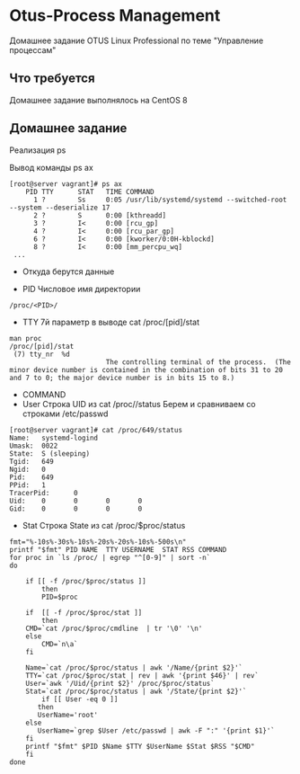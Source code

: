 # Otus-Process Management
Домашнее задание OTUS Linux Professional по теме "Управление процессам"

## Что требуется
Домашнее задание выполнялось на CentOS 8


## Домашнее задание
Реализация ps

Вывод команды ps ax
```
[root@server vagrant]# ps ax
    PID TTY      STAT   TIME COMMAND
      1 ?        Ss     0:05 /usr/lib/systemd/systemd --switched-root --system --deserialize 17
      2 ?        S      0:00 [kthreadd]
      3 ?        I<     0:00 [rcu_gp]
      4 ?        I<     0:00 [rcu_par_gp]
      6 ?        I<     0:00 [kworker/0:0H-kblockd]
      8 ?        I<     0:00 [mm_percpu_wq]
 ...
 ```
 * Откуда берутся данные
 
 * PID 
 Числовое имя директории 
 ```
 /proc/<PID>/
 ```
* TTY
7й параметр в выводе cat /proc/[pid]/stat
```
man proc
/proc/[pid]/stat
 (7) tty_nr  %d
                        The controlling terminal of the process.  (The minor device number is contained in the combination of bits 31 to 20 and 7 to 0; the major device number is in bits 15 to 8.)                   
``` 
* COMMAND
* User
Строка UID из cat /proc/<PID>/status
Берем и  сравниваем со строками /etc/passwd
    
```
[root@server vagrant]# cat /proc/649/status 
Name:   systemd-logind
Umask:  0022
State:  S (sleeping)
Tgid:   649
Ngid:   0
Pid:    649
PPid:   1
TracerPid:      0
Uid:    0       0       0       0
Gid:    0       0       0       0
```
* Stat
Строка State из cat /proc/$proc/status 





```
fmt="%-10s%-30s%-10s%-20s%-20s%-10s%-500s\n"
printf "$fmt" PID NAME  TTY USERNAME  STAT RSS COMMAND
for proc in `ls /proc/ | egrep "^[0-9]" | sort -n`
do

    if [[ -f /proc/$proc/status ]]
        then
        PID=$proc

    if  [[ -f /proc/$proc/stat ]]
        then
    CMD=`cat /proc/$proc/cmdline  | tr '\0' '\n' 
    else
        CMD=`n\a`
    fi

    Name=`cat /proc/$proc/status | awk '/Name/{print $2}'`
    TTY=`cat /proc/$proc/stat | rev | awk '{print $46}' | rev`
    User=`awk '/Uid/{print $2}' /proc/$proc/status`
    Stat=`cat /proc/$proc/status | awk '/State/{print $2}'`
        if [[ User -eq 0 ]]
       then
       UserName='root'
    else
       UserName=`grep $User /etc/passwd | awk -F ":" '{print $1}'`
    fi
    printf "$fmt" $PID $Name $TTY $UserName $Stat $RSS "$CMD"
    fi
done
```
